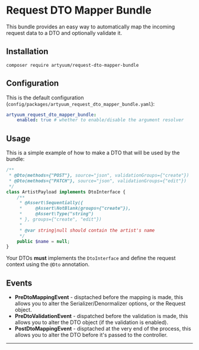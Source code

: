 # Request DTO Mapper Bundle
This bundle provides an easy way to automatically map the incoming request data to a DTO and optionally validate it.

## Installation
```
composer require artyuum/request-dto-mapper-bundle 
```

## Configuration
This is the default configuration (`config/packages/artyuum_request_dto_mapper_bundle.yaml`):
```yml
artyuum_request_dto_mapper_bundle:
    enabled: true # whether to enable/disable the argument resolver
```

## Usage
This is a simple example of how to make a DTO that will be used by the bundle:
```php
/**
 * @Dto(methods={"POST"}, source="json", validationGroups={"create"})
 * @Dto(methods={"PATCH"}, source="json", validationGroups={"edit"})
 */
class ArtistPayload implements DtoInterface {
    /**
     * @Assert\Sequentially({
     *     @Assert\NotBlank(groups={"create"}),
     *     @Assert\Type("string")
     * }, groups={"create", "edit"})
     *
     * @var string|null should contain the artist's name
     */
    public $name = null;
}
```

Your DTOs **must** implements the `DtoInterface` and define the request context using the `@Dto` annotation.

## Events
- **PreDtoMappingEvent** - disptached before the mapping is made, this allows you to alter the Serializer/Denormalizer options, or the Request object.
- **PreDtoValidationEvent** - dispatched before the validation is made, this allows you to alter the DTO object (if the validation is enabled).
- **PostDtoMappingEvent** - disptached at the very end of the process, this allows you to alter the DTO before it's passed to the controller.
****

